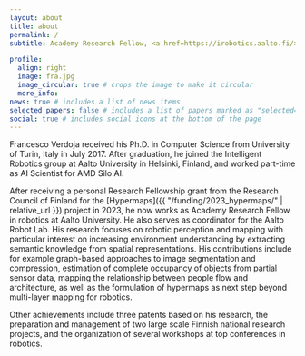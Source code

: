 ```yaml
---
layout: about
title: about
permalink: /
subtitle: Academy Research Fellow, <a href=https://irobotics.aalto.fi/>Intelligent Robotics, Aalto University</a>, Finland

profile:
  align: right
  image: fra.jpg
  image_circular: true # crops the image to make it circular
  more_info:
news: true # includes a list of news items
selected_papers: false # includes a list of papers marked as "selected={true}"
social: true # includes social icons at the bottom of the page
---
```


Francesco Verdoja received his Ph.D. in Computer Science from University of
Turin, Italy in July 2017. After graduation, he joined the Intelligent Robotics
group at Aalto University in Helsinki, Finland, and worked part-time as AI
Scientist for AMD Silo AI.

After receiving a personal Research Fellowship grant from the Research Council
of Finland for the [Hypermaps]({{ "/funding/2023_hypermaps/" | relative_url }})
project in 2023, he now works as Academy Research Fellow in robotics at Aalto
University. He also serves as coordinator for the Aalto Robot Lab. His research
focuses on robotic perception and mapping with particular interest on increasing
environment understanding by extracting semantic knowledge from spatial
representations. His contributions include for example graph-based approaches to
image segmentation and compression, estimation of complete occupancy of objects
from partial sensor data, mapping the relationship between people flow and
architecture, as well as the formulation of hypermaps as next step beyond
multi-layer mapping for robotics.

Other achievements include three patents based on his research, the preparation
and management of two large scale Finnish national research projects, and the
organization of several workshops at top conferences in robotics.
